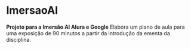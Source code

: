 # ImersaoAI
**Projeto para a Imersão AI Alura e Google**
Elabora um plano de aula para uma exposição de 90 minutos a partir da introdução da ementa da disciplina.
